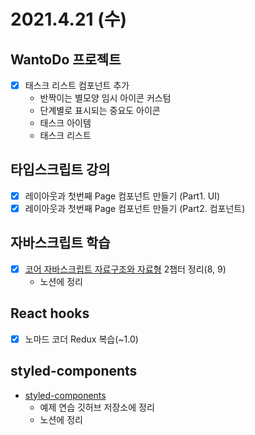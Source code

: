 # 2021.4.21 (수)

## WantoDo 프로젝트

- [x] 태스크 리스트 컴포넌트 추가
  - 반짝이는 별모양 임시 아이콘 커스텀
  - 단계별로 표시되는 중요도 아이콘
  - 태스크 아이템
  - 태스크 리스트

## 타입스크립트 강의

- [x] 레이아웃과 첫번째 Page 컴포넌트 만들기 (Part1. UI)
- [x] 레이아웃과 첫번째 Page 컴포넌트 만들기 (Part2. 컴포넌트)

## 자바스크립트 학습

- [x] [코어 자바스크립트 자료구조와 자료형](https://ko.javascript.info/data-types) 2챕터 정리(8, 9)
  - 노션에 정리

## React hooks

- [x] 노마드 코더 Redux 복습(~1.0)

## styled-components

- [styled-components](https://react.vlpt.us/styling/03-styled-components.html)
  - 예제 연습 깃허브 저장소에 정리
  - 노션에 정리